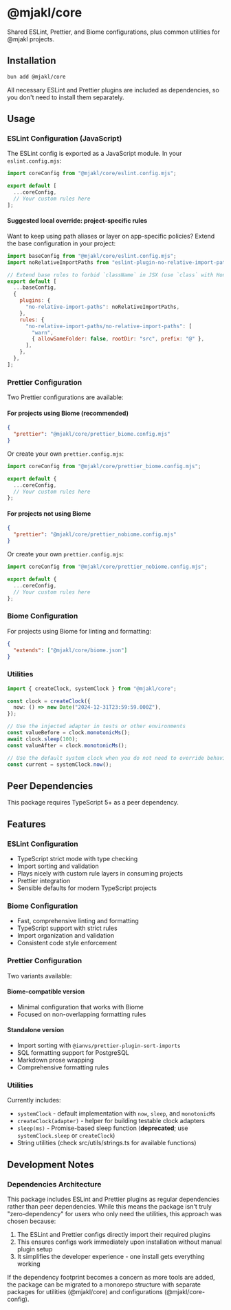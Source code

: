 # @mjakl/core

Shared ESLint, Prettier, and Biome configurations, plus common utilities for
@mjakl projects.

## Installation

```bash
bun add @mjakl/core
```

All necessary ESLint and Prettier plugins are included as dependencies, so you
don't need to install them separately.

## Usage

### ESLint Configuration (JavaScript)

The ESLint config is exported as a JavaScript module. In your
`eslint.config.mjs`:

```javascript
import coreConfig from "@mjakl/core/eslint.config.mjs";

export default [
  ...coreConfig,
  // Your custom rules here
];
```

#### Suggested local override: project-specific rules

Want to keep using path aliases or layer on app-specific policies? Extend the
base configuration in your project:

```javascript
import baseConfig from "@mjakl/core/eslint.config.mjs";
import noRelativeImportPaths from "eslint-plugin-no-relative-import-paths";

// Extend base rules to forbid `className` in JSX (use `class` with Hono JSX)
export default [
  ...baseConfig,
  {
    plugins: {
      "no-relative-import-paths": noRelativeImportPaths,
    },
    rules: {
      "no-relative-import-paths/no-relative-import-paths": [
        "warn",
        { allowSameFolder: false, rootDir: "src", prefix: "@" },
      ],
    },
  },
];
```

### Prettier Configuration

Two Prettier configurations are available:

#### For projects using Biome (recommended)

```json
{
  "prettier": "@mjakl/core/prettier_biome.config.mjs"
}
```

Or create your own `prettier.config.mjs`:

```javascript
import coreConfig from "@mjakl/core/prettier_biome.config.mjs";

export default {
  ...coreConfig,
  // Your custom rules here
};
```

#### For projects not using Biome

```json
{
  "prettier": "@mjakl/core/prettier_nobiome.config.mjs"
}
```

Or create your own `prettier.config.mjs`:

```javascript
import coreConfig from "@mjakl/core/prettier_nobiome.config.mjs";

export default {
  ...coreConfig,
  // Your custom rules here
};
```

### Biome Configuration

For projects using Biome for linting and formatting:

```json
{
  "extends": ["@mjakl/core/biome.json"]
}
```

### Utilities

```typescript
import { createClock, systemClock } from "@mjakl/core";

const clock = createClock({
  now: () => new Date("2024-12-31T23:59:59.000Z"),
});

// Use the injected adapter in tests or other environments
const valueBefore = clock.monotonicMs();
await clock.sleep(100);
const valueAfter = clock.monotonicMs();

// Use the default system clock when you do not need to override behavior
const current = systemClock.now();
```

## Peer Dependencies

This package requires TypeScript 5+ as a peer dependency.

## Features

### ESLint Configuration

- TypeScript strict mode with type checking
- Import sorting and validation
- Plays nicely with custom rule layers in consuming projects
- Prettier integration
- Sensible defaults for modern TypeScript projects

### Biome Configuration

- Fast, comprehensive linting and formatting
- TypeScript support with strict rules
- Import organization and validation
- Consistent code style enforcement

### Prettier Configuration

Two variants available:

#### Biome-compatible version

- Minimal configuration that works with Biome
- Focused on non-overlapping formatting rules

#### Standalone version

- Import sorting with `@ianvs/prettier-plugin-sort-imports`
- SQL formatting support for PostgreSQL
- Markdown prose wrapping
- Comprehensive formatting rules

### Utilities

Currently includes:

- `systemClock` - default implementation with `now`, `sleep`, and `monotonicMs`
- `createClock(adapter)` - helper for building testable clock adapters
- `sleep(ms)` - Promise-based sleep function (**deprecated**; use
  `systemClock.sleep` or `createClock`)
- String utilities (check src/utils/strings.ts for available functions)

## Development Notes

### Dependencies Architecture

This package includes ESLint and Prettier plugins as regular dependencies rather
than peer dependencies. While this means the package isn't truly
"zero-dependency" for users who only need the utilities, this approach was
chosen because:

1. The ESLint and Prettier configs directly import their required plugins
2. This ensures configs work immediately upon installation without manual plugin
   setup
3. It simplifies the developer experience - one install gets everything working

If the dependency footprint becomes a concern as more tools are added, the
package can be migrated to a monorepo structure with separate packages for
utilities (@mjakl/core) and configurations (@mjakl/core-config).
